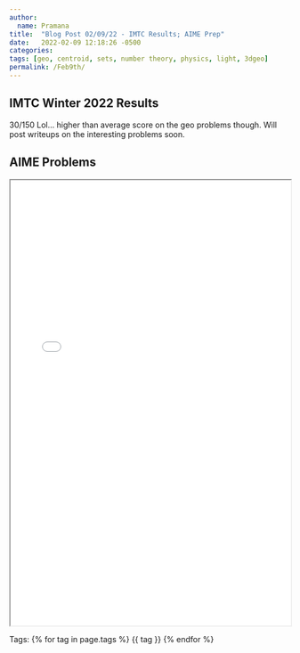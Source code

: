 ```yaml
---
author:
  name: Pramana
title:  "Blog Post 02/09/22 - IMTC Results; AIME Prep"
date:   2022-02-09 12:18:26 -0500
categories:
tags: [geo, centroid, sets, number theory, physics, light, 3dgeo]
permalink: /Feb9th/
---
```

## IMTC Winter 2022 Results
30/150 Lol... higher than average score on the geo problems though.
Will post writeups on the interesting problems soon.

## AIME Problems

  <iframe src="\assets\pdfposts\Math_Diary_02_09_22.pdf" width="100%" height="800px"> </iframe>

<p>
Tags:
{% for tag in page.tags %}
  {{ tag }}
{% endfor %}
</p>
